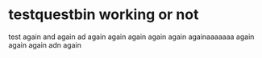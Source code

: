 # testquestbin working or not
test
again
and again
ad again
again
again
again
again
againaaaaaaa
again
again
again
adn again
